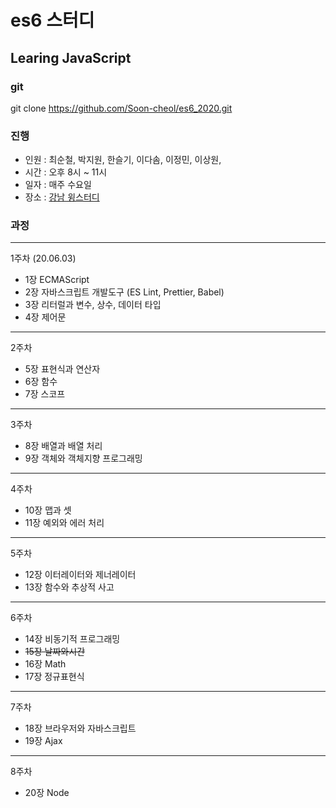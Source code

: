 # es6 스터디

## Learing JavaScript

### git

git clone https://github.com/Soon-cheol/es6_2020.git

### 진행

- 인원 : 최순철, 박지원, 한슬기, 이다솜, 이정민, 이상원, 
- 시간 : 오후 8시 ~ 11시
- 일자 : 매주 수요일
- 장소 : <a href="https://spacecloud.kr/space/3476" target="_blank">강남 윙스터디</a>

### 과정

---

1주차 (20.06.03)

- 1장 ECMAScript
- 2장 자바스크립트 개발도구 (ES Lint, Prettier, Babel)
- 3장 리터럴과 변수, 상수, 데이터 타입
- 4장 제어문

---

2주차 

- 5장 표현식과 연산자
- 6장 함수
- 7장 스코프

---

3주차 

- 8장 배열과 배열 처리
- 9장 객체와 객체지향 프로그래밍 

---

4주차 

- 10장 맵과 셋
- 11장 예외와 에러 처리

---

5주차

- 12장 이터레이터와 제너레이터
- 13장 함수와 추상적 사고

---

6주차

- 14장 비동기적 프로그래밍
- ~~15장 날짜와시간~~
- 16장 Math
- 17장 정규표현식

---

7주차

- 18장 브라우저와 자바스크립트
- 19장 Ajax

---

8주차

- 20장 Node
